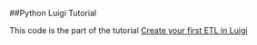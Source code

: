 ##Python Luigi Tutorial

This code is the part of the tutorial [Create your first ETL in Luigi](http://blog.adnansiddiqi.me/create-your-first-etl-in-luigi)
